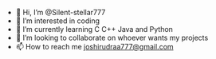 - 👋 Hi, I’m @Silent-stellar777
- 👀 I’m interested in coding 
- 🌱 I’m currently learning C C++ Java and Python
- 💞️ I’m looking to collaborate on whoever wants my projects
- 📫 How to reach me joshirudraa777@gmail.com

<!---
Silent-stellar777/Silent-stellar777 is a ✨ special ✨ repository because its `README.md` (this file) appears on your GitHub profile.
You can click the Preview link to take a look at your changes.
--->
